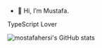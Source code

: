 - 👋 Hi, I’m Mustafa.

TypeScript Lover

![mostafahersi's GitHub stats](https://github-readme-stats.vercel.app/api?username=mostfahersi&theme=dark&show_icons=true)
